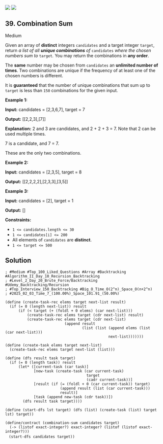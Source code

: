 [![](https://img.shields.io/github/stars/LeetCode-in-Racket/LeetCode-in-Racket?label=Stars&style=flat-square)](https://github.com/LeetCode-in-Racket/LeetCode-in-Racket)
[![](https://img.shields.io/github/forks/LeetCode-in-Racket/LeetCode-in-Racket?label=Fork%20me%20on%20GitHub%20&style=flat-square)](https://github.com/LeetCode-in-Racket/LeetCode-in-Racket/fork)

## 39\. Combination Sum

Medium

Given an array of **distinct** integers `candidates` and a target integer `target`, return _a list of all **unique combinations** of_ `candidates` _where the chosen numbers sum to_ `target`_._ You may return the combinations in **any order**.

The **same** number may be chosen from `candidates` an **unlimited number of times**. Two combinations are unique if the frequency of at least one of the chosen numbers is different.

It is **guaranteed** that the number of unique combinations that sum up to `target` is less than `150` combinations for the given input.

**Example 1:**

**Input:** candidates = [2,3,6,7], target = 7

**Output:** [[2,2,3],[7]]

**Explanation:** 
2 and 3 are candidates, and 2 + 2 + 3 = 7. Note that 2 can be used multiple times.

7 is a candidate, and 7 = 7. 

These are the only two combinations.

**Example 2:**

**Input:** candidates = [2,3,5], target = 8

**Output:** [[2,2,2,2],[2,3,3],[3,5]]

**Example 3:**

**Input:** candidates = [2], target = 1

**Output:** []

**Constraints:**

*   `1 <= candidates.length <= 30`
*   `1 <= candidates[i] <= 200`
*   All elements of `candidates` are **distinct**.
*   `1 <= target <= 500`

## Solution

```racket
; #Medium #Top_100_Liked_Questions #Array #Backtracking #Algorithm_II_Day_10_Recursion_Backtracking
; #Level_2_Day_20_Brute_Force/Backtracking #Udemy_Backtracking/Recursion
; #Top_Interview_150_Backtracking #Big_O_Time_O(2^n)_Space_O(n+2^n)
; #2025_02_03_Time_7_(100.00%)_Space_101.91_(50.00%)

(define (create-task-rec elems target next-list result)
  (if (= 0 (length next-list)) result
      (if (< target (+ (foldl + 0 elems) (car next-list)))
          (create-task-rec elems target (cdr next-list) result)
          (create-task-rec elems target (cdr next-list)
                           (append result
                                   (list (list (append elems (list (car next-list)))
                                               next-list)))))))

(define (create-task elems target next-list)
  (create-task-rec elems target next-list (list)))

(define (dfs result task target)
  (if (= 0 (length task)) result
      (let* ([current-task (car task)]
             [new-task (create-task (car current-task)
                                     target
                                     (cadr current-task))]
             [result (if (= (foldl + 0 (car current-task)) target)
                         (append result (list (car current-task)))
                         result)]
             [task (append new-task (cdr task))])
        (dfs result task target))))

(define (start-dfs lst target) (dfs (list) (create-task (list) target lst) target))

(define/contract (combination-sum candidates target)
  (-> (listof exact-integer?) exact-integer? (listof (listof exact-integer?)))
　(start-dfs candidates target))
```